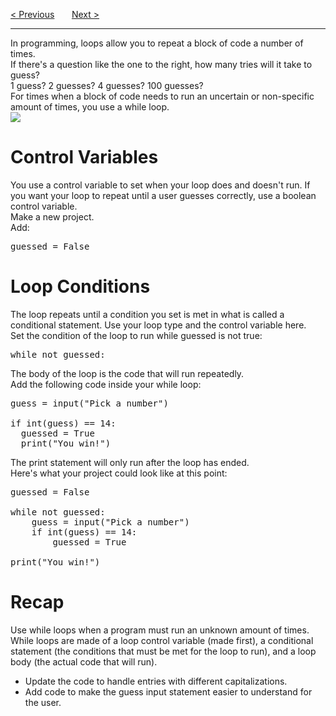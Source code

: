 <a href="/v3/Optional-Challenges/Password-Protection.md">&lt; Previous</a>
&nbsp;&nbsp;&nbsp;&nbsp;&nbsp;
<a href="/v3/Loops-and-Functions/For-Loops.md">Next &gt;</a>
<hr>
In programming, loops allow you to repeat a block of code a number of times.
<br>
If there's a question like the one to the right, how many tries will it take to guess?
<br>
1 guess? 2 guesses? 4 guesses? 100 guesses?
<br>
For times when a block of code needs to run an uncertain or non-specific amount of times, you use a while loop.
<br>
<img src="https://i.imgur.com/7MYHZve.jpg">
<h1>Control Variables</h1>
You use a control variable to set when your loop does and doesn't run. If you want your loop to repeat until a user guesses correctly, use a boolean control variable.
<br>
Make a new project.
<br>
Add:
<pre>guessed = False</pre>
<h1>Loop Conditions</h1>
The loop repeats until a condition you set is met in what is called a conditional statement. Use your loop type and the control variable here.
<br>
Set the condition of the loop to run while guessed is not true:
<pre>while not guessed:</pre>
The body of the loop is the code that will run repeatedly.
<br>
Add the following code inside your while loop:
<pre>
guess = input("Pick a number")<br>
if int(guess) == 14:
  guessed = True
  print("You win!")
</pre>
The print statement will only run after the loop has ended.
<br>
Here's what your project could look like at this point:
<pre>
guessed = False<br>
while not guessed:
    guess = input("Pick a number")
    if int(guess) == 14:
        guessed = True<br>
print("You win!")
</pre>
<h1>Recap</h1>
Use while loops when a program must run an unknown amount of times. While loops are made of a loop control variable (made first), a conditional statement (the conditions that must be met for the loop to run), and a loop body (the actual code that will run).
<ul>
  <li>Update the code to handle entries with different capitalizations.</li>
  <li>Add code to make the guess input statement easier to understand for the user.</li>
</ul>
